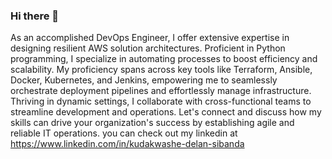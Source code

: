 ### Hi there 👋

As an accomplished DevOps Engineer, I offer extensive expertise in designing resilient AWS solution architectures. Proficient in Python programming, I specialize in automating processes to boost efficiency and scalability. My proficiency spans across key tools like Terraform, Ansible, Docker, Kubernetes, and Jenkins, empowering me to seamlessly orchestrate deployment pipelines and effortlessly manage infrastructure. Thriving in dynamic settings, I collaborate with cross-functional teams to streamline development and operations. Let's connect and discuss how my skills can drive your organization's success by establishing agile and reliable IT operations. you can check out my linkedin at https://www.linkedin.com/in/kudakwashe-delan-sibanda  
